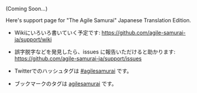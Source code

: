 (Coming Soon...)

Here's support page for "The Agile Samurai" Japanese Translation Edition.

* Wikiにいろいろ書いていく予定です: https://github.com/agile-samurai-ja/support/wiki
* 誤字脱字などを発見したら、issues に報告いただけると助かります: https://github.com/agile-samurai-ja/support/issues

* Twitterでのハッシュタグは [#agilesamurai](http://twitter.com/#!/search/%23agilesamurai) です。
* ブックマークのタグは [agilesamurai](http://b.hatena.ne.jp/t/agilesamurai?sort=eid) です。

